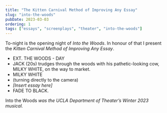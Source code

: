 ```yaml
---
title: "The Kitten Carnival Method of Improving Any Essay"
slug: "into-the-woods"
pubDate: 2023-03-03
ordering: 1
tags: ["essays", "screenplays", "theater", "into-the-woods"]
---	
```


To-night is the opening night of _Into the Woods_. In honour of that I present the _Kitten Carnival Method of Improving Any Essay_.

<ul class="screenbox">

<li class="sceneheader">EXT. THE WOODS - DAY</li>

<li class="action">JACK (20s) trudges through the woods with his pathetic-looking cow, MILKY WHITE, on the way to market.</li>

<li class="character">MILKY WHITE</li>
<li class="parenthetical">(turning directly to the camera)</li>
<li class="dialogue"><i>[Insert essay here]</i></li>

<li class="transition">FADE TO BLACK.</li>

</ul>

<div class="commentary">
Into the Woods <i>was the UCLA Department of Theater’s Winter 2023 musical.</i>
</div>
